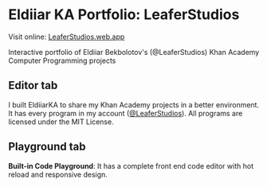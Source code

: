 # Eldiiar KA Portfolio: LeaferStudios

Visit online:
[LeaferStudios.web.app](https://leaferstudios.web.app/)

Interactive portfolio of Eldiiar Bekbolotov's (@LeaferStudios) Khan Academy Computer Programming projects

## Editor tab
I built EldiiarKA to share my Khan Academy projects in a better environment. It has every program in my account ([@LeaferStudios](https://www.khanacademy.org/profile/kaid_553656479258879622339276/projects)).
All programs are licensed under the MIT License.

## Playground tab
**Built-in Code Playground**: It has a complete front end code editor with hot reload and responsive design.

